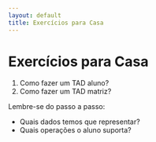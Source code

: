 ```yaml
---
layout: default
title: Exercícios para Casa
---
```


# Exercícios para Casa

1. Como fazer um TAD aluno?
1. Como fazer um TAD matriz?

Lembre-se do passo a passo:
- Quais dados temos que representar?
- Quais operações o aluno suporta?

